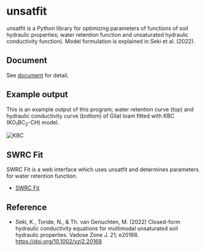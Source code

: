 # unsatfit

unsatfit is a Python library for optimizing parameters of functions of soil hydraulic properties; water retention function and unsaturated hydraulic conductivity function). Model formulation is explained in Seki et al. (2022).

## Document

See [document](https://sekika.github.io/unsatfit/) for detail.

## Example output

This is an example output of this program; water retention curve (top) and hydraulic conductivity curve (bottom) of Gilat loam fitted with KBC (KO<sub>1</sub>BC<sub>2</sub>-CH) model.

![KBC](https://sekika.github.io/unsatfit/sample/KBC.png "KBC")

## SWRC Fit

SWRC Fit is a web interface which uses unsatfit and determines parameters for water retention function.

- [SWRC Fit](https://seki.webmasters.gr.jp/swrc/)

## Reference

* Seki, K., Toride, N., & Th. van Genuchten, M. (2022) Closed-form hydraulic conductivity equations for multimodal unsaturated soil hydraulic properties. Vadose Zone J. 21; e20168. https://doi.org/10.1002/vzj2.20168
